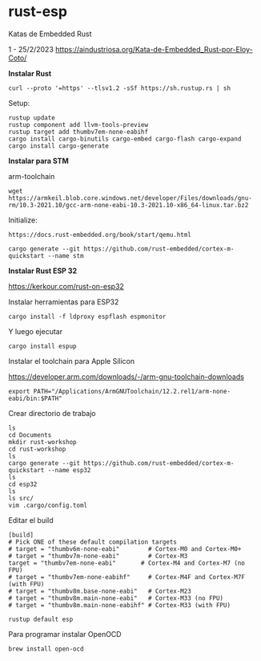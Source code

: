 # rust-esp
Katas de Embedded Rust 

1 - 25/2/2023 https://aindustriosa.org/Kata-de-Embedded_Rust-por-Eloy-Coto/

**Instalar Rust**

```
curl --proto '=https' --tlsv1.2 -sSf https://sh.rustup.rs | sh
```
Setup:
```
rustup update
rustup component add llvm-tools-preview
rustup target add thumbv7em-none-eabihf
cargo install cargo-binutils cargo-embed cargo-flash cargo-expand
cargo install cargo-generate
```

**Instalar para STM**


arm-toolchain
```
wget https://armkeil.blob.core.windows.net/developer/Files/downloads/gnu-rm/10.3-2021.10/gcc-arm-none-eabi-10.3-2021.10-x86_64-linux.tar.bz2
```
Initialize:
```
https://docs.rust-embedded.org/book/start/qemu.html
```
```
cargo generate --git https://github.com/rust-embedded/cortex-m-quickstart --name stm
```


**Instalar Rust ESP 32**

https://kerkour.com/rust-on-esp32

Instalar herramientas para ESP32

```
cargo install -f ldproxy espflash espmonitor
```

Y luego ejecutar

```
cargo install espup
```

Instalar el toolchain para Apple Silicon

https://developer.arm.com/downloads/-/arm-gnu-toolchain-downloads

```
export PATH="/Applications/ArmGNUToolchain/12.2.rel1/arm-none-eabi/bin:$PATH"
```

Crear directorio de trabajo

```
ls
cd Documents
mkdir rust-workshop
cd rust-workshop
ls
cargo generate --git https://github.com/rust-embedded/cortex-m-quickstart --name esp32  
ls
cd esp32
ls
ls src/
vim .cargo/config.toml 
```

Editar el build 

```
[build]
# Pick ONE of these default compilation targets
# target = "thumbv6m-none-eabi"        # Cortex-M0 and Cortex-M0+
# target = "thumbv7m-none-eabi"        # Cortex-M3
target = "thumbv7em-none-eabi"       # Cortex-M4 and Cortex-M7 (no FPU)
# target = "thumbv7em-none-eabihf"     # Cortex-M4F and Cortex-M7F (with FPU)
# target = "thumbv8m.base-none-eabi"   # Cortex-M23
# target = "thumbv8m.main-none-eabi"   # Cortex-M33 (no FPU)
# target = "thumbv8m.main-none-eabihf" # Cortex-M33 (with FPU)
```

```
rustup default esp
```

Para programar instalar  OpenOCD

```
brew install open-ocd
```
